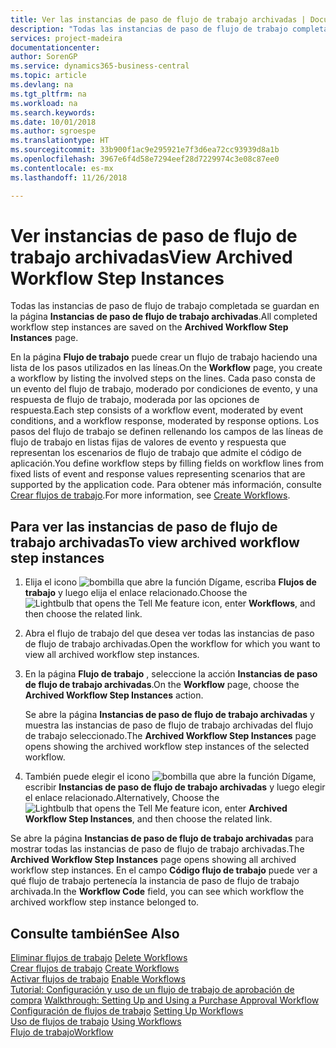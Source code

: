 ```yaml
---
title: Ver las instancias de paso de flujo de trabajo archivadas | Documentos de Microsoft
description: "Todas las instancias de paso de flujo de trabajo completada se guardan en la página **Instancias de paso de flujo de trabajo archivadas**."
services: project-madeira
documentationcenter: 
author: SorenGP
ms.service: dynamics365-business-central
ms.topic: article
ms.devlang: na
ms.tgt_pltfrm: na
ms.workload: na
ms.search.keywords: 
ms.date: 10/01/2018
ms.author: sgroespe
ms.translationtype: HT
ms.sourcegitcommit: 33b900f1ac9e295921e7f3d6ea72cc93939d8a1b
ms.openlocfilehash: 3967e6f4d58e7294eef28d7229974c3e08c87ee0
ms.contentlocale: es-mx
ms.lasthandoff: 11/26/2018

---
```

# <a name="view-archived-workflow-step-instances"></a><span data-ttu-id="129f7-103">Ver instancias de paso de flujo de trabajo archivadas</span><span class="sxs-lookup"><span data-stu-id="129f7-103">View Archived Workflow Step Instances</span></span>
<span data-ttu-id="129f7-104">Todas las instancias de paso de flujo de trabajo completada se guardan en la página **Instancias de paso de flujo de trabajo archivadas**.</span><span class="sxs-lookup"><span data-stu-id="129f7-104">All completed workflow step instances are saved on the **Archived Workflow Step Instances** page.</span></span>  

 <span data-ttu-id="129f7-105">En la página **Flujo de trabajo** puede crear un flujo de trabajo haciendo una lista de los pasos utilizados en las líneas.</span><span class="sxs-lookup"><span data-stu-id="129f7-105">On the **Workflow** page, you create a workflow by listing the involved steps on the lines.</span></span> <span data-ttu-id="129f7-106">Cada paso consta de un evento del flujo de trabajo, moderado por condiciones de evento, y una respuesta de flujo de trabajo, moderada por las opciones de respuesta.</span><span class="sxs-lookup"><span data-stu-id="129f7-106">Each step consists of a workflow event, moderated by event conditions, and a workflow response, moderated by response options.</span></span> <span data-ttu-id="129f7-107">Los pasos del flujo de trabajo se definen rellenando los campos de las líneas de flujo de trabajo en listas fijas de valores de evento y respuesta que representan los escenarios de flujo de trabajo que admite el código de aplicación.</span><span class="sxs-lookup"><span data-stu-id="129f7-107">You define workflow steps by filling fields on workflow lines from fixed lists of event and response values representing scenarios that are supported by the application code.</span></span> <span data-ttu-id="129f7-108">Para obtener más información, consulte [Crear flujos de trabajo](across-how-to-create-workflows.md).</span><span class="sxs-lookup"><span data-stu-id="129f7-108">For more information, see [Create Workflows](across-how-to-create-workflows.md).</span></span>  

## <a name="to-view-archived-workflow-step-instances"></a><span data-ttu-id="129f7-109">Para ver las instancias de paso de flujo de trabajo archivadas</span><span class="sxs-lookup"><span data-stu-id="129f7-109">To view archived workflow step instances</span></span>  
1.  <span data-ttu-id="129f7-110">Elija el icono ![bombilla que abre la función Dígame](media/ui-search/search_small.png "Dígame que desea hacer"), escriba **Flujos de trabajo** y luego elija el enlace relacionado.</span><span class="sxs-lookup"><span data-stu-id="129f7-110">Choose the ![Lightbulb that opens the Tell Me feature](media/ui-search/search_small.png "Tell me what you want to do") icon, enter **Workflows**, and then choose the related link.</span></span>  
2.  <span data-ttu-id="129f7-111">Abra el flujo de trabajo del que desea ver todas las instancias de paso de flujo de trabajo archivadas.</span><span class="sxs-lookup"><span data-stu-id="129f7-111">Open the workflow for which you want to view all archived workflow step instances.</span></span>  
3.  <span data-ttu-id="129f7-112">En la página **Flujo de trabajo** , seleccione la acción **Instancias de paso de flujo de trabajo archivadas**.</span><span class="sxs-lookup"><span data-stu-id="129f7-112">On the **Workflow** page, choose the **Archived Workflow Step Instances** action.</span></span>  

    <span data-ttu-id="129f7-113">Se abre la página **Instancias de paso de flujo de trabajo archivadas** y muestra las instancias de paso de flujo de trabajo archivadas del flujo de trabajo seleccionado.</span><span class="sxs-lookup"><span data-stu-id="129f7-113">The **Archived Workflow Step Instances** page opens showing the archived workflow step instances of the selected workflow.</span></span>  
4.  <span data-ttu-id="129f7-114">También puede elegir el icono ![bombilla que abre la función Dígame](media/ui-search/search_small.png "Dígame que desea hacer"), escribir **Instancias de paso de flujo de trabajo archivadas** y luego elegir el enlace relacionado.</span><span class="sxs-lookup"><span data-stu-id="129f7-114">Alternatively, Choose the ![Lightbulb that opens the Tell Me feature](media/ui-search/search_small.png "Tell me what you want to do") icon, enter **Archived Workflow Step Instances**, and then choose the related link.</span></span>  

<span data-ttu-id="129f7-115">Se abre la página **Instancias de paso de flujo de trabajo archivadas** para mostrar todas las instancias de paso de flujo de trabajo archivadas.</span><span class="sxs-lookup"><span data-stu-id="129f7-115">The **Archived Workflow Step Instances** page opens showing all archived workflow step instances.</span></span> <span data-ttu-id="129f7-116">En el campo **Código flujo de trabajo** puede ver a qué flujo de trabajo pertenecía la instancia de paso de flujo de trabajo archivada.</span><span class="sxs-lookup"><span data-stu-id="129f7-116">In the **Workflow Code** field, you can see which workflow the archived workflow step instance belonged to.</span></span>  

## <a name="see-also"></a><span data-ttu-id="129f7-117">Consulte también</span><span class="sxs-lookup"><span data-stu-id="129f7-117">See Also</span></span>  
 <span data-ttu-id="129f7-118">[Eliminar flujos de trabajo](across-how-to-delete-workflows.md) </span><span class="sxs-lookup"><span data-stu-id="129f7-118">[Delete Workflows](across-how-to-delete-workflows.md) </span></span>  
 <span data-ttu-id="129f7-119">[Crear flujos de trabajo](across-how-to-create-workflows.md) </span><span class="sxs-lookup"><span data-stu-id="129f7-119">[Create Workflows](across-how-to-create-workflows.md) </span></span>  
 <span data-ttu-id="129f7-120">[Activar flujos de trabajo](across-how-to-enable-workflows.md) </span><span class="sxs-lookup"><span data-stu-id="129f7-120">[Enable Workflows](across-how-to-enable-workflows.md) </span></span>  
 <span data-ttu-id="129f7-121">[Tutorial: Configuración y uso de un flujo de trabajo de aprobación de compra](walkthrough-setting-up-and-using-a-purchase-approval-workflow.md) </span><span class="sxs-lookup"><span data-stu-id="129f7-121">[Walkthrough: Setting Up and Using a Purchase Approval Workflow](walkthrough-setting-up-and-using-a-purchase-approval-workflow.md) </span></span>  
 <span data-ttu-id="129f7-122">[Configuración de flujos de trabajo](across-set-up-workflows.md) </span><span class="sxs-lookup"><span data-stu-id="129f7-122">[Setting Up Workflows](across-set-up-workflows.md) </span></span>  
 <span data-ttu-id="129f7-123">[Uso de flujos de trabajo](across-use-workflows.md) </span><span class="sxs-lookup"><span data-stu-id="129f7-123">[Using Workflows](across-use-workflows.md) </span></span>  
 [<span data-ttu-id="129f7-124">Flujo de trabajo</span><span class="sxs-lookup"><span data-stu-id="129f7-124">Workflow</span></span>](across-workflow.md)

